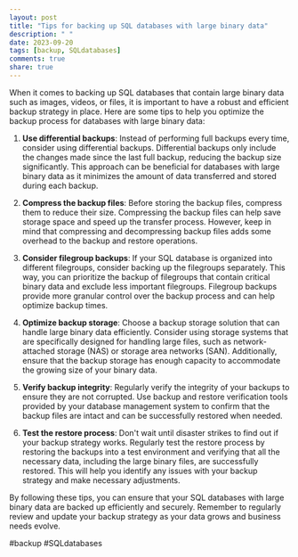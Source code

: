 ```yaml
---
layout: post
title: "Tips for backing up SQL databases with large binary data"
description: " "
date: 2023-09-20
tags: [backup, SQLdatabases]
comments: true
share: true
---
```


When it comes to backing up SQL databases that contain large binary data such as images, videos, or files, it is important to have a robust and efficient backup strategy in place. Here are some tips to help you optimize the backup process for databases with large binary data:

1. **Use differential backups**: Instead of performing full backups every time, consider using differential backups. Differential backups only include the changes made since the last full backup, reducing the backup size significantly. This approach can be beneficial for databases with large binary data as it minimizes the amount of data transferred and stored during each backup.

2. **Compress the backup files**: Before storing the backup files, compress them to reduce their size. Compressing the backup files can help save storage space and speed up the transfer process. However, keep in mind that compressing and decompressing backup files adds some overhead to the backup and restore operations.

3. **Consider filegroup backups**: If your SQL database is organized into different filegroups, consider backing up the filegroups separately. This way, you can prioritize the backup of filegroups that contain critical binary data and exclude less important filegroups. Filegroup backups provide more granular control over the backup process and can help optimize backup times.

4. **Optimize backup storage**: Choose a backup storage solution that can handle large binary data efficiently. Consider using storage systems that are specifically designed for handling large files, such as network-attached storage (NAS) or storage area networks (SAN). Additionally, ensure that the backup storage has enough capacity to accommodate the growing size of your binary data.

5. **Verify backup integrity**: Regularly verify the integrity of your backups to ensure they are not corrupted. Use backup and restore verification tools provided by your database management system to confirm that the backup files are intact and can be successfully restored when needed.

6. **Test the restore process**: Don't wait until disaster strikes to find out if your backup strategy works. Regularly test the restore process by restoring the backups into a test environment and verifying that all the necessary data, including the large binary files, are successfully restored. This will help you identify any issues with your backup strategy and make necessary adjustments.

By following these tips, you can ensure that your SQL databases with large binary data are backed up efficiently and securely. Remember to regularly review and update your backup strategy as your data grows and business needs evolve.

#backup #SQLdatabases